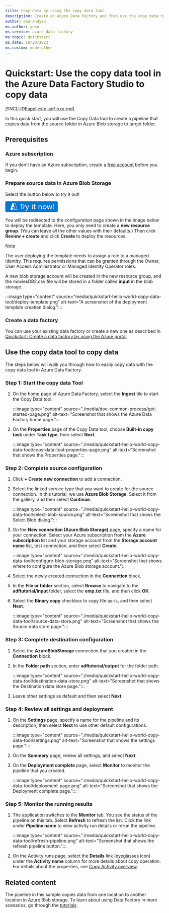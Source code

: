 ```yaml
---
title: Copy data by using the copy data tool
description: Create an Azure Data Factory and then use the copy data tool to copy data from one location in Azure Blob storage to another location.
author: dearandyxu
ms.author: yexu
ms.service: azure-data-factory
ms.topic: quickstart
ms.date: 10/20/2023
ms.custom: mode-other
---
```


# Quickstart: Use the copy data tool in the Azure Data Factory Studio to copy data

[!INCLUDE[appliesto-adf-xxx-md](includes/appliesto-adf-xxx-md.md)]

In this quick start, you will use the Copy Data tool to create a pipeline that copies data from the source folder in Azure Blob storage to target folder.

## Prerequisites

### Azure subscription

If you don't have an Azure subscription, create a [free account](https://azure.microsoft.com/free/) before you begin.

### Prepare source data in Azure Blob Storage
Select the button below to try it out!  

[![Try your first data factory demo](./media/quickstart-get-started/try-it-now.png)](https://portal.azure.com/#create/Microsoft.Template/uri/https%3A%2F%2Fraw.githubusercontent.com%2FAzure%2Fazure-quickstart-templates%2Fmaster%2Fquickstarts%2Fmicrosoft.datafactory%2Fdata-factory-copy-data-tool%2Fazuredeploy.json)

You will be redirected to the configuration page shown in the image below to deploy the template.  Here, you only need to create a **new resource group**. (You can leave all the other values with their defaults.) Then click **Review + create** and click **Create** to deploy the resources.

> [!NOTE]
> The user deploying the template needs to assign a role to a managed identity.  This requires permissions that can be granted through the Owner, User Access Administrator or Managed Identity Operator roles.

A new blob storage account will be created in the new resource group, and the moviesDB2.csv file will be stored in a folder called **input** in the blob storage.

:::image type="content" source="media/quickstart-hello-world-copy-data-tool/deploy-template.png" alt-text="A screenshot of the deployment template creation dialog.":::

### Create a data factory

You can use your existing data factory or create a new one as described in [Quickstart: Create a data factory by using the Azure portal](quickstart-create-data-factory.md).
    
## Use the copy data tool to copy data

The steps below will walk you through how to easily copy data with the copy data tool in Azure Data Factory.

### Step 1: Start the copy data Tool

1. On the home page of Azure Data Factory, select the **Ingest** tile to start the Copy Data tool.

   :::image type="content" source="./media/doc-common-process/get-started-page.png" alt-text="Screenshot that shows the Azure Data Factory home page.":::

1. On the **Properties** page of the Copy Data tool, choose **Built-in copy task** under **Task type**, then select **Next**.

   :::image type="content" source="./media/quickstart-hello-world-copy-data-tool/copy-data-tool-properties-page.png" alt-text="Screenshot that shows the Properties page.":::

### Step 2: Complete source configuration

1. Click **+ Create new connection** to add a connection.

1. Select the linked service type that you want to create for the source connection. In this tutorial, we use **Azure Blob Storage**. Select it from the gallery, and then select **Continue**.
    
   :::image type="content" source="./media/quickstart-hello-world-copy-data-tool/select-blob-source.png" alt-text="Screenshot that shows the Select Blob dialog.":::

1. On the **New connection (Azure Blob Storage)** page, specify a name for your connection. Select your Azure subscription from the **Azure subscription** list and your storage account from the **Storage account name** list, test connection, and then select **Create**. 

   :::image type="content" source="./media/quickstart-hello-world-copy-data-tool/configure-blob-storage.png" alt-text="Screenshot that shows where to configure the Azure Blob storage account.":::

1. Select the newly created connection in the **Connection** block.
1. In the **File or folder** section, select **Browse** to navigate to the **adftutorial/input** folder, select the **emp.txt** file, and then click **OK**.
1. Select the **Binary copy** checkbox to copy file as-is, and then select **Next**.

   :::image type="content" source="./media/quickstart-hello-world-copy-data-tool/source-data-store.png" alt-text="Screenshot that shows the Source data store page.":::

### Step 3: Complete destination configuration
1. Select the **AzureBlobStorage** connection that you created in the **Connection** block.

1. In the **Folder path** section,  enter **adftutorial/output** for the folder path.

   :::image type="content" source="./media/quickstart-hello-world-copy-data-tool/destination-data-store.png" alt-text="Screenshot that shows the Destination data store page.":::

1. Leave other settings as default and then select **Next**.

### Step 4: Review all settings and deployment

1. On the **Settings** page, specify a name for the pipeline and its description, then select **Next** to use other default configurations. 

   :::image type="content" source="./media/quickstart-hello-world-copy-data-tool/settings.png" alt-text="Screenshot that shows the settings page.":::

1. On the **Summary** page, review all settings, and select **Next**. 

1. On the **Deployment complete** page, select **Monitor** to monitor the pipeline that you created. 

    :::image type="content" source="./media/quickstart-hello-world-copy-data-tool/deployment-page.png" alt-text="Screenshot that shows the Deployment complete page.":::

### Step 5: Monitor the running results
1. The application switches to the **Monitor** tab. You see the status of the pipeline on this tab. Select **Refresh** to refresh the list. Click the link under **Pipeline name** to view activity run details or rerun the pipeline. 
   
   :::image type="content" source="./media/quickstart-hello-world-copy-data-tool/refresh-pipeline.png" alt-text="Screenshot that shows the refresh pipeline button.":::

1. On the Activity runs page, select the **Details** link (eyeglasses icon) under the **Activity name** column for more details about copy operation. For details about the properties, see [Copy Activity overview](copy-activity-overview.md). 

## Related content
The pipeline in this sample copies data from one location to another location in Azure Blob storage. To learn about using Data Factory in more scenarios, go through the [tutorials](tutorial-copy-data-portal.md). 
